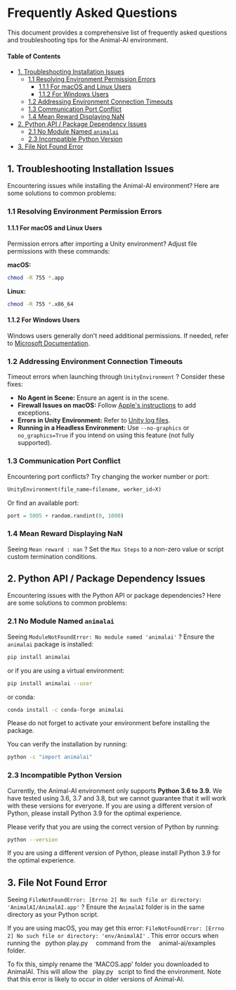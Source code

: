 # Frequently Asked Questions

This document provides a comprehensive list of frequently asked questions and troubleshooting tips for the Animal-AI environment.

#### Table of Contents

  + [1. Troubleshooting Installation Issues](#1-troubleshooting-installation-issues)
    - [1.1 Resolving Environment Permission Errors](#11-resolving-environment-permission-errors)
      - [1.1.1 For macOS and Linux Users](#111-for-macos-and-linux-users)
      - [1.1.2 For Windows Users](#112-for-windows-users)
    - [1.2 Addressing Environment Connection Timeouts](#12-addressing-environment-connection-timeouts)
    - [1.3 Communication Port Conflict](#13-communication-port-conflict)
    - [1.4 Mean Reward Displaying NaN](#14-mean-reward-displaying-nan)
  + [2. Python API / Package Dependency Issues](#2-python-api--package-dependency-issues)
    - [2.1 No Module Named `animalai`](#21-no-module-named-animalai)
    - [2.3 Incompatible Python Version](#23-incompatible-python-version)
  + [3. File Not Found Error](#3-file-not-found-error)

## 1. Troubleshooting Installation Issues

Encountering issues while installing the Animal-AI environment? Here are some solutions to common problems:

### 1.1 Resolving Environment Permission Errors

#### 1.1.1 For macOS and Linux Users
Permission errors after importing a Unity environment? Adjust file permissions with these commands:

**macOS:**

```sh
chmod -R 755 *.app
```

**Linux:**

```sh
chmod -R 755 *.x86_64
```

#### 1.1.2 For Windows Users

Windows users generally don't need additional permissions. If needed, refer to [Microsoft Documentation](https://docs.microsoft.com/).

### 1.2 Addressing Environment Connection Timeouts

Timeout errors when launching through `UnityEnvironment` ? Consider these fixes:

* **No Agent in Scene:** Ensure an agent is in the scene.
* **Firewall Issues on macOS:** Follow [Apple's instructions](https://support.apple.com/) to add exceptions.
* **Errors in Unity Environment:** Refer to [Unity log files](https://docs.unity3d.com/Manual/LogFiles.html).
* **Running in a Headless Environment:** Use `--no-graphics` or `no_graphics=True` if you intend on using this feature (not fully supported).

### 1.3 Communication Port Conflict

Encountering port conflicts? Try changing the worker number or port:

```python
UnityEnvironment(file_name=filename, worker_id=X)
```

Or find an available port:

```python
port = 5005 + random.randint(0, 1000)
```

### 1.4 Mean Reward Displaying NaN

Seeing `Mean reward : nan` ? Set the `Max Steps` to a non-zero value or script custom termination conditions.

## 2. Python API / Package Dependency Issues

Encountering issues with the Python API or package dependencies? Here are some solutions to common problems:

### 2.1 No Module Named `animalai`

Seeing `ModuleNotFoundError: No module named 'animalai'` ? Ensure the `animalai` package is installed:

```sh
pip install animalai
```

or if you are using a virtual environment:

```sh
pip install animalai --user
```

or conda:
```sh 
conda install -c conda-forge animalai

```
Please do not forget to activate your environment before installing the package.

You can verify the installation by running:
```sh
python -c "import animalai"
```

### 2.3 Incompatible Python Version

Currently, the Animal-AI environment only supports **Python 3.6 to 3.9.** We have tested using 3.6, 3.7 and 3.8, but we cannot guarantee that it will work with these versions for everyone. If you are using a different version of Python, please install Python 3.9 for the optimal experience.

Please verify that you are using the correct version of Python by running:

```sh
python --version
```

If you are using a different version of Python, please install Python 3.9 for the optimal experience.

## 3. File Not Found Error

Seeing `FileNotFoundError: [Errno 2] No such file or directory: 'AnimalAI/AnimalAI.app'` ? Ensure the `AnimalAI` folder is in the same directory as your Python script.

If you are using macOS, you may get this error: `FileNotFoundError: [Errno 2] No such file or directory: 'env/AnimalAI'` . This error occurs when running the ` `python play.py`  ` command from the `  `animal-ai/examples` ` folder. 

To fix this, simply rename the 'MACOS.app' folder you downloaded to AnimalAI. This will allow the ` `play.py` ` script to find the environment. Note that this error is likely to occur in older versions of Animal-AI.
